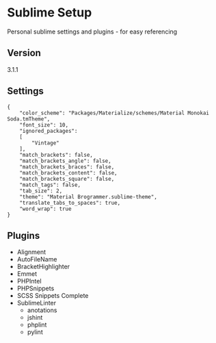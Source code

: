 # Sublime Setup
Personal sublime settings and plugins - for easy referencing

## Version
3.1.1

## Settings

```
{
	"color_scheme": "Packages/Materialize/schemes/Material Monokai Soda.tmTheme",
	"font_size": 10,
	"ignored_packages":
	[
		"Vintage"
	],
	"match_brackets": false,
	"match_brackets_angle": false,
	"match_brackets_braces": false,
	"match_brackets_content": false,
	"match_brackets_square": false,
	"match_tags": false,
	"tab_size": 2,
	"theme": "Material Brogrammer.sublime-theme",
	"translate_tabs_to_spaces": true,
	"word_wrap": true
}

```

## Plugins

  - Alignment
  - AutoFileName
  - BracketHighlighter
  - Emmet
  - PHPIntel
  - PHPSnippets
  - SCSS Snippets Complete
  - SublimeLinter
    - anotations
    - jshint
    - phplint
    - pylint